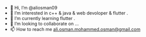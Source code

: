 - 👋 Hi, I’m @aliosman09
- 👀 I’m interested in c++ & java & web devoloper & flutter .
- 🌱 I’m currently learning flutter .
- 💞️ I’m looking to collaborate on ...
- 📫 How to reach me ali.osman.mohammed.osman@gmail.com

<!---
aliosman09/aliosman09 is a ✨ special ✨ repository because its `README.md` (this file) appears on your GitHub profile.
You can click the Preview link to take a look at your changes.
--->
